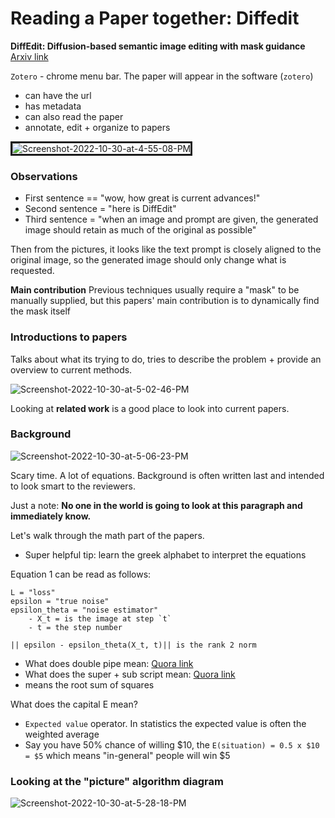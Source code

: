 # Reading a Paper together: Diffedit

**DiffEdit: Diffusion-based semantic image editing with mask guidance**
[Arxiv link](https://arxiv.org/pdf/2210.11427.pdf)

`Zotero` - chrome menu bar. The paper will appear in the software (`zotero`)

- can have the url
- has metadata
- can also read the paper
- annotate, edit + organize to papers

<img src="https://i.ibb.co/wJDH5sL/Screenshot-2022-10-30-at-4-55-08-PM.jpg" alt="Screenshot-2022-10-30-at-4-55-08-PM" border="3">

### Observations

- First sentence == "wow, how great is current advances!"
- Second sentence = "here is DiffEdit"
- Third sentence = "when an image and prompt are given, the generated image should retain as much of the original as possible"

Then from the pictures, it looks like the text prompt is closely aligned to the original image, so the generated image should only change what is requested.

**Main contribution**
Previous techniques usually require a "mask" to be manually supplied, but this papers' main contribution is to dynamically find the mask itself


### Introductions to papers

Talks about what its trying to do, tries to describe the problem + provide an overview to current methods.

<img src="https://i.ibb.co/59VKCwx/Screenshot-2022-10-30-at-5-02-46-PM.jpg" alt="Screenshot-2022-10-30-at-5-02-46-PM" border="0">

Looking at **related work** is a good place to look into current papers.

### Background

<img src="https://i.ibb.co/PcZNVWy/Screenshot-2022-10-30-at-5-06-23-PM.jpg" alt="Screenshot-2022-10-30-at-5-06-23-PM" border="0">

Scary time. A lot of equations. Background is often written last and intended to look smart to the reviewers.

Just a note: **No one in the world is going to look at this paragraph and immediately know.**

Let's walk through the math part of the papers. 

- Super helpful tip: learn the greek alphabet to interpret the equations

Equation 1 can be read as follows:

```
L = "loss"
epsilon = "true noise"
epsilon_theta = "noise estimator"
    - X_t = is the image at step `t`
    - t = the step number

|| epsilon - epsilon_theta(X_t, t)|| is the rank 2 norm
```

- What does double pipe mean: [Quora link](https://www.quora.com/What-does-mean-in-mathematics-2)
- What does the super + sub script mean: [Quora link](https://stats.stackexchange.com/questions/181620/what-is-the-meaning-of-super-script-2-subscript-2-within-the-context-of-norms)
- means the root sum of squares

What does the capital E mean?

- `Expected value` operator. In statistics the expected value is often the weighted average
- Say you have 50% chance of willing $10, the `E(situation) = 0.5 x $10 = $5` which means "in-general" people will win $5

### Looking at the "picture" algorithm diagram

<img src="https://i.ibb.co/brD5y3D/Screenshot-2022-10-30-at-5-28-18-PM.jpg" alt="Screenshot-2022-10-30-at-5-28-18-PM" border="0">
